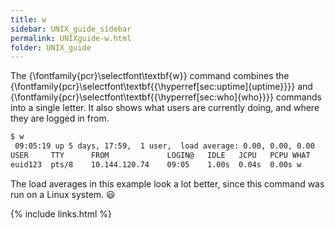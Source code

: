 ```yaml
---
title: w
sidebar: UNIX_guide_sidebar
permalink: UNIXguide-w.html
folder: UNIX_guide
---
```


The {\fontfamily{pcr}\selectfont\textbf{w}} command combines the {\fontfamily{pcr}\selectfont\textbf{{\hyperref[sec:uptime]{uptime}}}} and {\fontfamily{pcr}\selectfont\textbf{{\hyperref[sec:who]{who}}}} commands into
a single letter.
It also shows what users are currently doing, and where they are logged in from.
```bash
$ w
 09:05:19 up 5 days, 17:59,  1 user,  load average: 0.00, 0.00, 0.00
USER     TTY      FROM             LOGIN@   IDLE   JCPU   PCPU WHAT
euid123  pts/8    10.144.120.74    09:05    1.00s  0.04s  0.00s w
```
The load averages in this example look a lot better, since this command was run
on a Linux system. :smiley:

{% include links.html %}
